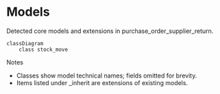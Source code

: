 # Models

Detected core models and extensions in purchase_order_supplier_return.

```mermaid
classDiagram
    class stock_move
```

Notes
- Classes show model technical names; fields omitted for brevity.
- Items listed under _inherit are extensions of existing models.
